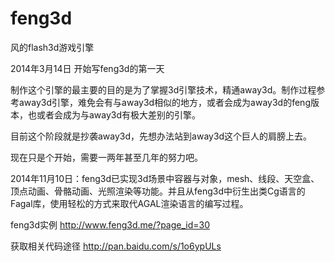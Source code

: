 feng3d
======

风的flash3d游戏引擎

2014年3月14日 开始写feng3d的第一天

制作这个引擎的最主要的目的是为了掌握3d引擎技术，精通away3d。制作过程参考away3d引擎，难免会有与away3d相似的地方，或者会成为away3d的feng版本，也或者会成为与away3d有极大差别的引擎。

目前这个阶段就是抄袭away3d，先想办法站到away3d这个巨人的肩膀上去。

现在只是个开始，需要一两年甚至几年的努力吧。

 

2014年11月10日：feng3d已实现3d场景中容器与对象，mesh、线段、天空盒、顶点动画、骨骼动画、光照渲染等功能。并且从feng3d中衍生出类Cg语言的Fagal库，使用轻松的方式来取代AGAL渲染语言的编写过程。

 

feng3d实例
http://www.feng3d.me/?page_id=30

获取相关代码途径
http://pan.baidu.com/s/1o6ypULs
